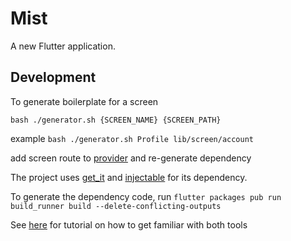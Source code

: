 # Mist

A new Flutter application.

## Development

To generate boilerplate for a screen

`bash ./generator.sh {SCREEN_NAME} {SCREEN_PATH}`

example `bash ./generator.sh Profile lib/screen/account`

add screen route to [provider](lib/screen/screen_provider.dart) and re-generate dependency

The project uses [get_it](https://pub.dev/packages/get_it) and [injectable](https://pub.dev/packages/injectable_generator) for its dependency.

To generate the dependency code, run `flutter packages pub run build_runner build --delete-conflicting-outputs`

See [here](https://blog.usejournal.com/flutter-di-a-true-love-story-1e5a5ae2ba2d) for tutorial on how to get familiar with both tools

